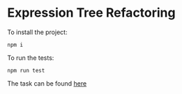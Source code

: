 # Expression Tree Refactoring

To install the project:

```
npm i
```

To run the tests:

```
npm run test
```

The task can be found [here](https://gist.github.com/kmckelvin/3f4293cdaf31da072282dbd43747a597)
